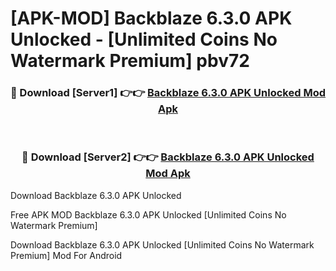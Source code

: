 # [APK-MOD] Backblaze 6.3.0 APK Unlocked - [Unlimited Coins No Watermark Premium] pbv72



<div align="center">
<h3>🔴 Download [Server1] 👉👉 <a href="https://momento.my/?title=Backblaze_6.3.0_APK_Unlocked">Backblaze 6.3.0 APK Unlocked Mod Apk</a></h3><br>

<h3>🔴 Download [Server2] 👉👉 <a href="https://momento.my/?title=Backblaze_6.3.0_APK_Unlocked">Backblaze 6.3.0 APK Unlocked Mod Apk</a></h3>
</div>



Download Backblaze 6.3.0 APK Unlocked 

Free APK MOD Backblaze 6.3.0 APK Unlocked [Unlimited Coins No Watermark Premium]

Download Backblaze 6.3.0 APK Unlocked [Unlimited Coins No Watermark Premium] Mod For Android
